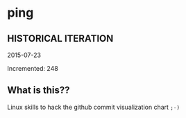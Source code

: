 # ping

## HISTORICAL ITERATION
2015-07-23

Incremented: 248

## What is this?? 
Linux skills to hack the github commit visualization chart `;-)`
